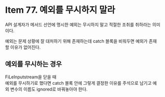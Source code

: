 # Item 77. 예외를 무시하지 말라
API 설계자가 메서드 선언에 명시한 예외는 무시하지 말고 적절한 조취를 취하라는 의미이다.

예외는 문제 상황에 잘 대처하기 위해 존재하는데 catch 블록을 비워두면 예외가 존재할 이유가 없어진다. 

## 예외를 무시하는 경우
FiLeInputstream을 닫을 때<br>
예외를 무시하기로 했다면 catch 블록 안에 그렇게 결정한 이유를 주석으로 남기고 예외 변수의 이름도 ignored로 바꿔놓아야 한다.